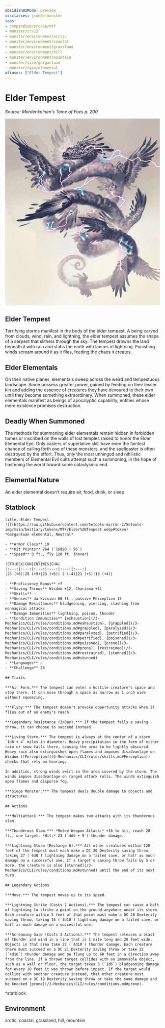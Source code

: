 ```yaml
---
obsidianUIMode: preview
cssclasses: json5e-monster
tags:
- compendium/src/5e/mtf
- monster/cr/23
- monster/environment/arctic
- monster/environment/coastal
- monster/environment/grassland
- monster/environment/hill
- monster/environment/mountain
- monster/size/gargantuan
- monster/type/elemental
aliases: ["Elder Tempest"]
---
```

# Elder Tempest
*Source: Mordenkainen's Tome of Foes p. 200*  

![](https://raw.githubusercontent.com/5etools-mirror-2/5etools-img/main/bestiary/MTF/Elder%20Tempest.webp#right)  
## Elder Tempest

Terrifying storms manifest in the body of the elder tempest. A being carved from clouds, wind, rain, and lightning, the elder tempest assumes the shape of a serpent that slithers through the sky. The tempest drowns the land beneath it with rain and stabs the earth with lances of lightning. Punishing winds scream around it as it flies, feeding the chaos it creates.

## Elder Elementals

On their native planes, elementals sweep across the weird and tempestuous landscape. Some possess greater power, gained by feeding on their lesser kin and adding the essence of creatures they have devoured to their own until they become something extraordinary. When summoned, these elder elementals manifest as beings of apocalyptic capability, entities whose mere existence promises destruction.

## Deadly When Summoned

The methods for summoning elder elementals remain hidden in forbidden tomes or inscribed on the walls of lost temples raised to honor the Elder Elemental Eye. Only casters of superlative skill have even the faintest chance of calling forth one of these monsters, and the spellcaster is often destroyed by the effort. Thus, only the most unhinged and nihilistic members of Elemental Evil cults attempt such a summoning, in the hope of hastening the world toward some cataclysmic end.

## Elemental Nature

An elder elemental doesn't require air, food, drink, or sleep.


## Statblock

```ad-statblock
title: Elder Tempest
![](https://raw.githubusercontent.com/5etools-mirror-2/5etools-img/main/bestiary/tokens/MTF/Elder%20Tempest.webp#token)
*Gargantuan elemental, Neutral*

- **Armor Class** 19 
- **Hit Points** 264 (`16d20 + 96`) 
- **Speed** 0 ft., fly 120 ft. (hover)

|STR|DEX|CON|INT|WIS|CHA|
|:---:|:---:|:---:|:---:|:---:|:---:|
|23 (+6)|28 (+9)|23 (+6)| 2 (-4)|21 (+5)|18 (+4)|

- **Proficiency Bonus** +7
- **Saving Throws** Wisdom +12, Charisma +11
- **Skills** ⏤
- **Senses** darkvision 60 ft., passive Perception 15
- **Damage Resistances** bludgeoning, piercing, slashing from nonmagical attacks
- **Damage Immunities** lightning, poison, thunder
- **Condition Immunities** [exhaustion](/3-Mechanics/CLI/rules/conditions.md#exhaustion), [grappled](/3-Mechanics/CLI/rules/conditions.md#grappled), [paralyzed](/3-Mechanics/CLI/rules/conditions.md#paralyzed), [petrified](/3-Mechanics/CLI/rules/conditions.md#petrified), [poisoned](/3-Mechanics/CLI/rules/conditions.md#poisoned), [prone](/3-Mechanics/CLI/rules/conditions.md#prone), [restrained](/3-Mechanics/CLI/rules/conditions.md#restrained), [stunned](/3-Mechanics/CLI/rules/conditions.md#stunned)
- **Languages** —
- **Challenge** 23

## Traits

***Air Form.*** The tempest can enter a hostile creature's space and stop there. It can move through a space as narrow as 1 inch wide without squeezing.

***Flyby.*** The tempest doesn't provoke opportunity attacks when it flies out of an enemy's reach.

***Legendary Resistance (3/Day).*** If the tempest fails a saving throw, it can choose to succeed instead.

***Living Storm.*** The tempest is always at the center of a storm `1d6 + 4` miles in diameter. Heavy precipitation in the form of either rain or snow falls there, causing the area to be lightly obscured. Heavy rain also extinguishes open flames and imposes disadvantage on Wisdom ([Perception](/3-Mechanics/CLI/rules/skills.md#Perception)) checks that rely on hearing.

In addition, strong winds swirl in the area covered by the storm. The winds impose disadvantage on ranged attack rolls. The winds extinguish open flames and disperse fog.

***Siege Monster.*** The tempest deals double damage to objects and structures.

## Actions

***Multiattack.*** The tempest makes two attacks with its thunderous slam.

***Thunderous Slam.*** *Melee Weapon Attack:* +16 to hit, reach 20 ft., one target. *Hit:* 23 (`4d6 + 9`) thunder damage.

***Lightning Storm (Recharge 6).*** All other creatures within 120 feet of the tempest must each make a DC 20 Dexterity saving throw, taking 27 (`6d8`) lightning damage on a failed save, or half as much damage on a successful one. If a target's saving throw fails by 5 or more, the creature is also [stunned](/3-Mechanics/CLI/rules/conditions.md#stunned) until the end of its next turn.

## Legendary Actions

***Move.*** The tempest moves up to its speed.

***Lightning Strike (Costs 2 Actions).*** The tempest can cause a bolt of lightning to strike a point on the ground anywhere under its storm. Each creature within 5 feet of that point must make a DC 20 Dexterity saving throw, taking 16 (`3d10`) lightning damage on a failed save, or half as much damage on a successful one.

***Screaming Gale (Costs 3 Actions).*** The tempest releases a blast of thunder and wind in a line that is 1 mile long and 20 feet wide. Objects in that area take 22 (`4d10`) thunder damage. Each creature there must succeed on a DC 21 Dexterity saving throw or take 22 (`4d10`) thunder damage and be flung up to 60 feet in a direction away from the line. If a thrown target collides with an immovable object, such as a wall or floor, the target takes 3 (`1d6`) bludgeoning damage for every 10 feet it was thrown before impact. If the target would collide with another creature instead, that other creature must succeed on a DC 19 Dexterity saving throw or take the same damage and be knocked [prone](/3-Mechanics/CLI/rules/conditions.md#prone).
```
^statblock

## Environment

arctic, coastal, grassland, hill, mountain